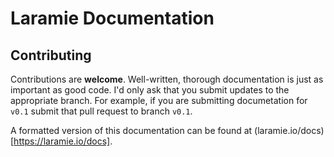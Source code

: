# Laramie Documentation

## Contributing

Contributions are **welcome**. Well-written, thorough documentation is just as
important as good code. I'd only ask that you submit updates to the appropriate
branch. For example, if you are submitting documetation for `v0.1` submit that
pull request to branch `v0.1`.

A formatted version of this documentation can be found at
(laramie.io/docs)[https://laramie.io/docs].
